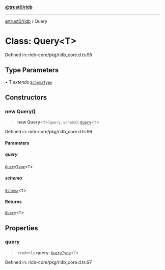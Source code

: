 [**@trust0/ridb**](../README.md)

***

[@trust0/ridb](../README.md) / Query

# Class: Query\<T\>

Defined in: ridb-core/pkg/ridb\_core.d.ts:95

## Type Parameters

• **T** *extends* [`SchemaType`](../type-aliases/SchemaType.md)

## Constructors

### new Query()

> **new Query**\<`T`\>(`query`, `schema`): [`Query`](Query.md)\<`T`\>

Defined in: ridb-core/pkg/ridb\_core.d.ts:96

#### Parameters

##### query

[`QueryType`](../type-aliases/QueryType.md)\<`T`\>

##### schema

[`Schema`](Schema.md)\<`T`\>

#### Returns

[`Query`](Query.md)\<`T`\>

## Properties

### query

> `readonly` **query**: [`QueryType`](../type-aliases/QueryType.md)\<`T`\>

Defined in: ridb-core/pkg/ridb\_core.d.ts:97
